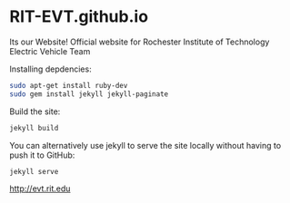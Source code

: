 # RIT-EVT.github.io
Its our Website!
Official website for Rochester Institute of Technology Electric Vehicle Team

Installing depdencies:
```sh
sudo apt-get install ruby-dev
sudo gem install jekyll jekyll-paginate
```

Build the site:
```sh
jekyll build
```

You can alternatively use jekyll to serve the site locally without having to push it to GitHub:
```sh
jekyll serve
```

http://evt.rit.edu
